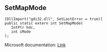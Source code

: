 ## SetMapMode

```
[DllImport("gdi32.dll", SetLastError = true)]
public static extern int SetMapMode(
   IntPtr hdc,
   int iMode
);
```

Microsoft documentation: [Link](https://docs.microsoft.com/en-us/windows/win32/api/wingdi/nf-wingdi-setmapmode)
